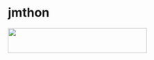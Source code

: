 # jmthon

<p align="left"><a href="https://heroku.com/deploy?template=https://github.com/jnvff/roz"> <img src="https://img.shields.io/badge/Deploy%20To%20Heroku-purple?style=for-the-badge&logo=heroku" width="320" height="58.45"/></a></p>
